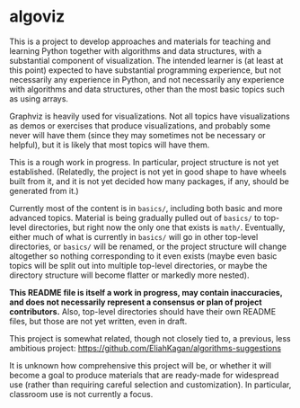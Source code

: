 # algoviz

This is a project to develop approaches and materials for teaching and learning
Python together with algorithms and data structures, with a substantial
component of visualization. The intended learner is (at least at this point)
expected to have substantial programming experience, but not necessarily any
experience in Python, and not necessarily any experience with algorithms and
data structures, other than the most basic topics such as using arrays.

Graphviz is heavily used for visualizations. Not all topics have visualizations
as demos or exercises that produce visualizations, and probably some never
will have them (since they may sometimes not be necessary or helpful), but it
is likely that most topics will have them.

This is a rough work in progress. In particular, project structure is not yet
established. (Relatedly, the project is not yet in good shape to have wheels
built from it, and it is not yet decided how many packages, if any, should be
generated from it.)

Currently most of the content is in `basics/`, including both basic and more
advanced topics. Material is being gradually pulled out of `basics/` to
top-level directories, but right now the only one that exists is `math/`.
Eventually, either much of what is currently in `basics/` will go in other
top-level directories, or `basics/` will be renamed, or the project structure
will change altogether so nothing corresponding to it even exists (maybe even
basic topics will be split out into multiple top-level directories, or maybe
the directory structure will become flatter or markedly more nested).

**This README file is itself a work in progress, may contain inaccuracies, and
does not necessarily represent a consensus or plan of project contributors.**
Also, top-level directories should have their own README files, but those are
not yet written, even in draft.

This project is somewhat related, though not closely tied to, a previous, less
ambitious project: https://github.com/EliahKagan/algorithms-suggestions

It is unknown how comprehensive this project will be, or whether it will become
a goal to produce materials that are ready-made for widespread use (rather than
requiring careful selection and customization). In particular, classroom use is
not currently a focus.
